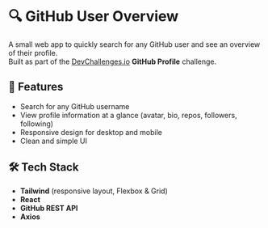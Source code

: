 # 🔍 GitHub User Overview

A small web app to quickly search for any GitHub user and see an overview of their profile.  
Built as part of the [DevChallenges.io](https://devchallenges.io/) **GitHub Profile** challenge.

## 🚀 Features

- Search for any GitHub username
- View profile information at a glance (avatar, bio, repos, followers, following)
- Responsive design for desktop and mobile
- Clean and simple UI

## 🛠️ Tech Stack

- **Tailwind** (responsive layout, Flexbox & Grid)
- **React**
- **GitHub REST API**
- **Axios**

